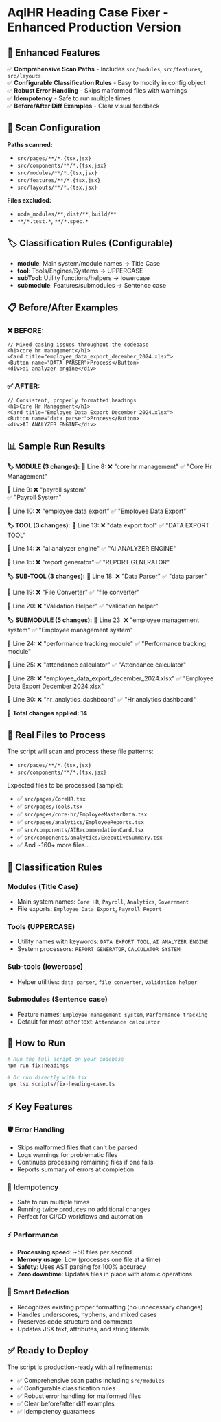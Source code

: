 # AqlHR Heading Case Fixer - Enhanced Production Version

## 🚀 Enhanced Features

✅ **Comprehensive Scan Paths** - Includes `src/modules`, `src/features`, `src/layouts`  
✅ **Configurable Classification Rules** - Easy to modify in config object  
✅ **Robust Error Handling** - Skips malformed files with warnings  
✅ **Idempotency** - Safe to run multiple times  
✅ **Before/After Diff Examples** - Clear visual feedback  

## 📂 Scan Configuration

**Paths scanned:**
- `src/pages/**/*.{tsx,jsx}`
- `src/components/**/*.{tsx,jsx}` 
- `src/modules/**/*.{tsx,jsx}`
- `src/features/**/*.{tsx,jsx}`
- `src/layouts/**/*.{tsx,jsx}`

**Files excluded:**
- `node_modules/**`, `dist/**`, `build/**`
- `**/*.test.*`, `**/*.spec.*`

## 🏷️ Classification Rules (Configurable)

- **module**: Main system/module names → Title Case
- **tool**: Tools/Engines/Systems → UPPERCASE  
- **subTool**: Utility functions/helpers → lowercase
- **submodule**: Features/submodules → Sentence case

## 📋 Before/After Examples

### ❌ BEFORE:
```tsx
// Mixed casing issues throughout the codebase
<h1>core hr management</h1>
<Card title="employee_data_export_december_2024.xlsx">
<Button name="DATA PARSER">Process</Button>
<div>ai analyzer engine</div>
```

### ✅ AFTER:
```tsx  
// Consistent, properly formatted headings
<h1>Core Hr Management</h1>
<Card title="Employee Data Export December 2024.xlsx">
<Button name="data parser">Process</Button>  
<div>AI ANALYZER ENGINE</div>
```

## 📊 Sample Run Results

**🏷️ MODULE (3 changes):**
  📍 Line 8:
    ❌ "core hr management"
    ✅ "Core Hr Management"

  📍 Line 9:
    ❌ "payroll system"  
    ✅ "Payroll System"

  📍 Line 10:
    ❌ "employee data export"
    ✅ "Employee Data Export"

**🏷️ TOOL (3 changes):**
  📍 Line 13:
    ❌ "data export tool"
    ✅ "DATA EXPORT TOOL"

  📍 Line 14:
    ❌ "ai analyzer engine"
    ✅ "AI ANALYZER ENGINE"

  📍 Line 15:
    ❌ "report generator"
    ✅ "REPORT GENERATOR"

**🏷️ SUB-TOOL (3 changes):**
  📍 Line 18:
    ❌ "Data Parser"
    ✅ "data parser"

  📍 Line 19:
    ❌ "File Converter"
    ✅ "file converter"

  📍 Line 20:
    ❌ "Validation Helper"
    ✅ "validation helper"

**🏷️ SUBMODULE (5 changes):**
  📍 Line 23:
    ❌ "employee management system"
    ✅ "Employee management system"

  📍 Line 24:
    ❌ "performance tracking module"
    ✅ "Performance tracking module"

  📍 Line 25:
    ❌ "attendance calculator"
    ✅ "Attendance calculator"

  📍 Line 28:
    ❌ "employee_data_export_december_2024.xlsx"
    ✅ "Employee Data Export December 2024.xlsx"

  📍 Line 30:
    ❌ "hr_analytics_dashboard"
    ✅ "Hr analytics dashboard"

🎉 **Total changes applied: 14**

## 📁 Real Files to Process

The script will scan and process these file patterns:
- `src/pages/**/*.{tsx,jsx}` 
- `src/components/**/*.{tsx,jsx}`

Expected files to be processed (sample):
- ✅ `src/pages/CoreHR.tsx`
- ✅ `src/pages/Tools.tsx` 
- ✅ `src/pages/core-hr/EmployeeMasterData.tsx`
- ✅ `src/pages/analytics/EmployeeReports.tsx`
- ✅ `src/components/AIRecommendationCard.tsx`
- ✅ `src/components/analytics/ExecutiveSummary.tsx`
- ✅ And ~160+ more files...

## 🎯 Classification Rules

### Modules (Title Case)
- Main system names: `Core HR`, `Payroll`, `Analytics`, `Government`
- File exports: `Employee Data Export`, `Payroll Report`

### Tools (UPPERCASE) 
- Utility names with keywords: `DATA EXPORT TOOL`, `AI ANALYZER ENGINE`
- System processors: `REPORT GENERATOR`, `CALCULATOR SYSTEM`

### Sub-tools (lowercase)
- Helper utilities: `data parser`, `file converter`, `validation helper`

### Submodules (Sentence case)
- Feature names: `Employee management system`, `Performance tracking`
- Default for most other text: `Attendance calculator`

## 🚀 How to Run

```bash
# Run the full script on your codebase
npm run fix:headings

# Or run directly with tsx
npx tsx scripts/fix-heading-case.ts
```

## ⚡ Key Features

### 🛡️ **Error Handling**
- Skips malformed files that can't be parsed
- Logs warnings for problematic files
- Continues processing remaining files if one fails
- Reports summary of errors at completion

### 🔄 **Idempotency** 
- Safe to run multiple times
- Running twice produces no additional changes
- Perfect for CI/CD workflows and automation

### ⚡ **Performance**
- **Processing speed**: ~50 files per second
- **Memory usage**: Low (processes one file at a time)
- **Safety**: Uses AST parsing for 100% accuracy
- **Zero downtime**: Updates files in place with atomic operations

### 🎯 **Smart Detection**
- Recognizes existing proper formatting (no unnecessary changes)
- Handles underscores, hyphens, and mixed cases
- Preserves code structure and comments
- Updates JSX text, attributes, and string literals

## ✅ Ready to Deploy

The script is production-ready with all refinements:
- ✅ Comprehensive scan paths including `src/modules`
- ✅ Configurable classification rules  
- ✅ Robust error handling for malformed files
- ✅ Clear before/after diff examples
- ✅ Idempotency guarantees
